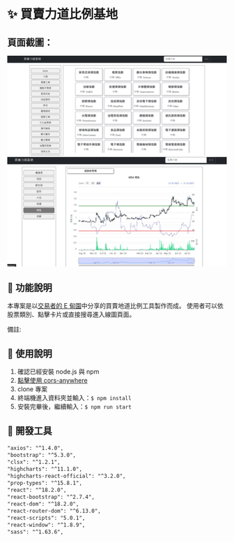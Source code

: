 # ✨ 買賣力道比例基地

## 頁面截圖：

![](./public/screenshot1.JPG)
![](./public/screenshot2.JPG)

## 👋 功能說明

本專案是以[交易者的 E 甸園](https://ebigmoney.pixnet.net/blog/post/190418427)中分享的買賣地道比例工具製作而成。
使用者可以依股票類別、點擊卡片或直接搜尋進入線圖頁面。

備註:

## 👋 使用說明

1.  確認已經安裝 node.js 與 npm
2.  [點擊使用 cors-anywhere](https://cors-anywhere.herokuapp.com/corsdemo)
3.  clone 專案
4.  終端機進入資料夾並輸入：`$ npm install `
5.  安裝完畢後，繼續輸入：`$ npm run start`

## 👋 開發工具

    "axios": "^1.4.0",
    "bootstrap": "^5.3.0",
    "clsx": "^1.2.1",
    "highcharts": "^11.1.0",
    "highcharts-react-official": "^3.2.0",
    "prop-types": "^15.8.1",
    "react": "^18.2.0",
    "react-bootstrap": "^2.7.4",
    "react-dom": "^18.2.0",
    "react-router-dom": "^6.13.0",
    "react-scripts": "5.0.1",
    "react-window": "^1.8.9",
    "sass": "^1.63.6",

